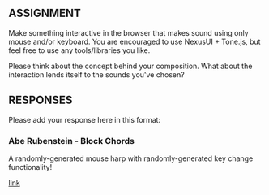 ## ASSIGNMENT

Make something interactive in the browser that makes sound using only mouse and/or keyboard. You are encouraged to use NexusUI + Tone.js, but feel free to use any tools/libraries you like. 

Please think about the concept behind your composition. What about the interaction lends itself to the sounds you've chosen?

## RESPONSES

Please add your response here in this format: 

### Abe Rubenstein - Block Chords

A randomly-generated mouse harp with randomly-generated key change functionality!

[link](http://abe.sh/block-chords/)
